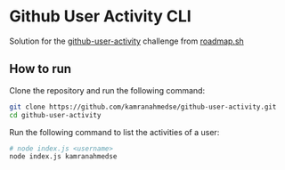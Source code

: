 # Github User Activity CLI

Solution for the [github-user-activity](https://roadmap.sh/projects/github-user-activity) challenge from [roadmap.sh](https://roadmap.sh/)

## How to run

Clone the repository and run the following command:

```bash
git clone https://github.com/kamranahmedse/github-user-activity.git
cd github-user-activity
```

Run the following command to list the activities of a user:

```bash
# node index.js <username>
node index.js kamranahmedse
```

